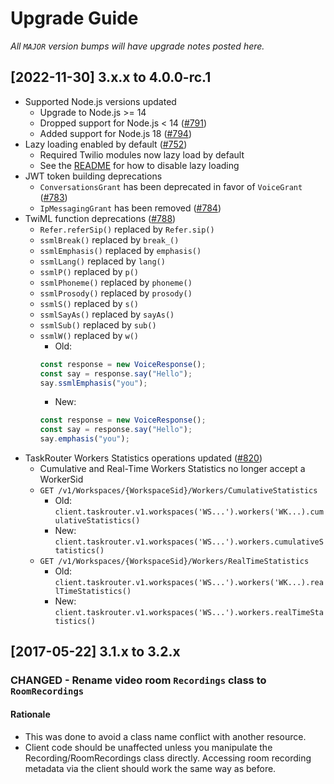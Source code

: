 # Upgrade Guide

_All `MAJOR` version bumps will have upgrade notes posted here._

[2022-11-30] 3.x.x to 4.0.0-rc.1
-----------------------------

* Supported Node.js versions updated
  * Upgrade to Node.js >= 14
  * Dropped support for Node.js < 14 ([#791](https://github.com/twilio/twilio-node/pull/791))
  * Added support for Node.js 18 ([#794](https://github.com/twilio/twilio-node/pull/794))
* Lazy loading enabled by default ([#752](https://github.com/twilio/twilio-node/pull/752))
  * Required Twilio modules now lazy load by default
  * See the [README](README.md) for how to disable lazy loading
* JWT token building deprecations
  * `ConversationsGrant` has been deprecated in favor of `VoiceGrant` ([#783](https://github.com/twilio/twilio-node/pull/783))
  * `IpMessagingGrant` has been removed ([#784](https://github.com/twilio/twilio-node/pull/784))
* TwiML function deprecations ([#788](https://github.com/twilio/twilio-node/pull/788))
  * `Refer.referSip()` replaced by `Refer.sip()`
  * `ssmlBreak()` replaced by `break_()`
  * `ssmlEmphasis()` replaced by `emphasis()`
  * `ssmlLang()` replaced by `lang()`
  * `ssmlP()` replaced by `p()`
  * `ssmlPhoneme()` replaced by `phoneme()`
  * `ssmlProsody()` replaced by `prosody()`
  * `ssmlS()` replaced by `s()`
  * `ssmlSayAs()` replaced by `sayAs()`
  * `ssmlSub()` replaced by `sub()`
  * `ssmlW()` replaced by `w()`
    * Old:
    ```js
    const response = new VoiceResponse();
    const say = response.say("Hello");
    say.ssmlEmphasis("you");
    ```
    * New:
    ```js
    const response = new VoiceResponse();
    const say = response.say("Hello");
    say.emphasis("you");
    ```
* TaskRouter Workers Statistics operations updated ([#820](https://github.com/twilio/twilio-node/pull/820))
  * Cumulative and Real-Time Workers Statistics no longer accept a WorkerSid
  * `GET /v1/Workspaces/{WorkspaceSid}/Workers/CumulativeStatistics`
    * Old: `client.taskrouter.v1.workspaces('WS...').workers('WK...).cumulativeStatistics()`
    * New: `client.taskrouter.v1.workspaces('WS...').workers.cumulativeStatistics()`
  * `GET /v1/Workspaces/{WorkspaceSid}/Workers/RealTimeStatistics`
    * Old: `client.taskrouter.v1.workspaces('WS...').workers('WK...).realTimeStatistics()`
    * New: `client.taskrouter.v1.workspaces('WS...').workers.realTimeStatistics()`

[2017-05-22] 3.1.x to 3.2.x
---------------------------

### CHANGED - Rename video room `Recordings` class to `RoomRecordings`

#### Rationale
- This was done to avoid a class name conflict with another resource.
- Client code should be unaffected unless you manipulate the Recording/RoomRecordings class directly. Accessing room recording metadata via the client should work the same way as before.

